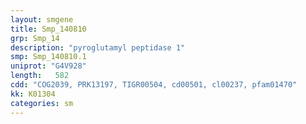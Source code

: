 ```yaml
---
layout: smgene
title: Smp_140810
grp: Smp_14
description: "pyroglutamyl peptidase 1"
smp: Smp_140810.1
uniprot: "G4V928"
length:   582
cdd: "COG2039, PRK13197, TIGR00504, cd00501, cl00237, pfam01470"
kk: K01304
categories: sm
---
```


